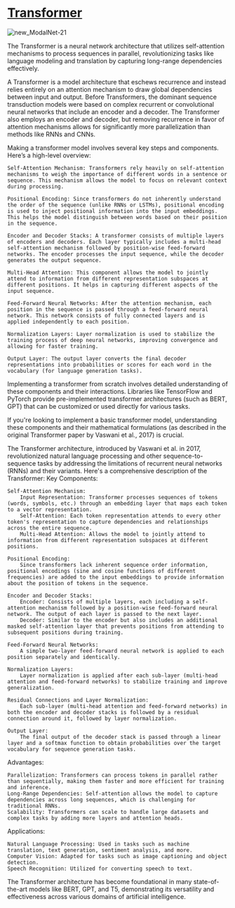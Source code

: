 # [Transformer](https://github.com/tunz/transformer-pytorch/tree/e7266679f0b32fd99135ea617213f986ceede056)

![new_ModalNet-21](https://github.com/user-attachments/assets/433b7b1d-3183-415b-9a26-95297d97a79f)


The Transformer is a neural network architecture that utilizes self-attention mechanisms to process sequences in parallel, revolutionizing tasks like language modeling and translation by capturing long-range dependencies effectively.

A Transformer is a model architecture that eschews recurrence and instead relies entirely on an attention mechanism to draw global dependencies between input and output. Before Transformers, the dominant sequence transduction models were based on complex recurrent or convolutional neural networks that include an encoder and a decoder. The Transformer also employs an encoder and decoder, but removing recurrence in favor of attention mechanisms allows for significantly more parallelization than methods like RNNs and CNNs.

Making a transformer model involves several key steps and components. Here’s a high-level overview:

    Self-Attention Mechanism: Transformers rely heavily on self-attention mechanisms to weigh the importance of different words in a sentence or sequence. This mechanism allows the model to focus on relevant context during processing.

    Positional Encoding: Since transformers do not inherently understand the order of the sequence (unlike RNNs or LSTMs), positional encoding is used to inject positional information into the input embeddings. This helps the model distinguish between words based on their position in the sequence.

    Encoder and Decoder Stacks: A transformer consists of multiple layers of encoders and decoders. Each layer typically includes a multi-head self-attention mechanism followed by position-wise feed-forward networks. The encoder processes the input sequence, while the decoder generates the output sequence.

    Multi-Head Attention: This component allows the model to jointly attend to information from different representation subspaces at different positions. It helps in capturing different aspects of the input sequence.

    Feed-Forward Neural Networks: After the attention mechanism, each position in the sequence is passed through a feed-forward neural network. This network consists of fully connected layers and is applied independently to each position.

    Normalization Layers: Layer normalization is used to stabilize the training process of deep neural networks, improving convergence and allowing for faster training.

    Output Layer: The output layer converts the final decoder representations into probabilities or scores for each word in the vocabulary (for language generation tasks).

Implementing a transformer from scratch involves detailed understanding of these components and their interactions. Libraries like TensorFlow and PyTorch provide pre-implemented transformer architectures (such as BERT, GPT) that can be customized or used directly for various tasks.

If you're looking to implement a basic transformer model, understanding these components and their mathematical formulations (as described in the original Transformer paper by Vaswani et al., 2017) is crucial.

The Transformer architecture, introduced by Vaswani et al. in 2017, revolutionized natural language processing and other sequence-to-sequence tasks by addressing the limitations of recurrent neural networks (RNNs) and their variants. Here's a comprehensive description of the Transformer:
Key Components:

    Self-Attention Mechanism:
        Input Representation: Transformer processes sequences of tokens (words, symbols, etc.) through an embedding layer that maps each token to a vector representation.
        Self-Attention: Each token representation attends to every other token's representation to capture dependencies and relationships across the entire sequence.
        Multi-Head Attention: Allows the model to jointly attend to information from different representation subspaces at different positions.

    Positional Encoding:
        Since transformers lack inherent sequence order information, positional encodings (sine and cosine functions of different frequencies) are added to the input embeddings to provide information about the position of tokens in the sequence.

    Encoder and Decoder Stacks:
        Encoder: Consists of multiple layers, each including a self-attention mechanism followed by a position-wise feed-forward neural network. The output of each layer is passed to the next layer.
        Decoder: Similar to the encoder but also includes an additional masked self-attention layer that prevents positions from attending to subsequent positions during training.

    Feed-Forward Neural Networks:
        A simple two-layer feed-forward neural network is applied to each position separately and identically.

    Normalization Layers:
        Layer normalization is applied after each sub-layer (multi-head attention and feed-forward networks) to stabilize training and improve generalization.

    Residual Connections and Layer Normalization:
        Each sub-layer (multi-head attention and feed-forward networks) in both the encoder and decoder stacks is followed by a residual connection around it, followed by layer normalization.

    Output Layer:
        The final output of the decoder stack is passed through a linear layer and a softmax function to obtain probabilities over the target vocabulary for sequence generation tasks.

Advantages:

    Parallelization: Transformers can process tokens in parallel rather than sequentially, making them faster and more efficient for training and inference.
    Long-Range Dependencies: Self-attention allows the model to capture dependencies across long sequences, which is challenging for traditional RNNs.
    Scalability: Transformers can scale to handle large datasets and complex tasks by adding more layers and attention heads.

Applications:

    Natural Language Processing: Used in tasks such as machine translation, text generation, sentiment analysis, and more.
    Computer Vision: Adapted for tasks such as image captioning and object detection.
    Speech Recognition: Utilized for converting speech to text.

The Transformer architecture has become foundational in many state-of-the-art models like BERT, GPT, and T5, demonstrating its versatility and effectiveness across various domains of artificial intelligence.

